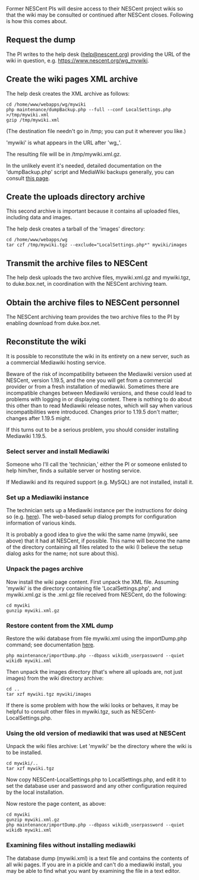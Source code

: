 Former NESCent PIs will desire access to their NESCent project wikis
so that the wiki may be consulted or continued after NESCent closes.
Following is how this comes about.

## Request the dump

The PI writes to the help desk (help@nescent.org) providing the URL of
the wiki in question, e.g. https://www.nescent.org/wg_mywiki.

## Create the wiki pages XML archive

The help desk creates the XML archive as follows:

    cd /home/www/webapps/wg/mywiki 
    php maintenance/dumpBackup.php --full --conf LocalSettings.php >/tmp/mywiki.xml
    gzip /tmp/mywiki.xml

   (The destination file needn't go in /tmp; you can put it wherever you like.)

'mywiki' is what appears in the URL after 'wg_'.

The resulting file will be in /tmp/mywiki.xml.gz.

In the unlikely event it's needed, detailed documentation on the 'dumpBackup.php' script and MediaWiki
backups generally, you can consult [this
page](https://www.mediawiki.org/wiki/Manual:Backing_up_a_wiki).

## Create the uploads directory archive

This second archive is important because it contains all uploaded
files, including data and images.

The help desk creates a tarball of the 'images' directory:

    cd /home/www/webapps/wg
    tar czf /tmp/mywiki.tgz --exclude="LocalSettings.php*" mywiki/images

## Transmit the archive files to NESCent

The help desk uploads the two archive files, mywiki.xml.gz and
mywiki.tgz, to duke.box.net, in coordination with the NESCent archiving team.

## Obtain the archive files to NESCent personnel

The NESCent archiving team provides the two archive files to the PI by
enabling download from duke.box.net.

## Reconstitute the wiki 

It is possible to reconstitute the wiki in its entirety on a new
server, such as a commercial Mediawiki hosting service.

Beware of the risk of incompatibility between the Mediawiki
version used at NESCent, version 1.19.5, and the one you will get from
a commercial provider or from a fresh installation of mediawiki.
Sometimes there are incompatible changes between Mediawiki versions,
and these could lead to problems with logging in or displaying
content.  There is nothing to do about this other than to read
Mediawiki release notes, which will say when various incompatibilities
were introduced.  Changes prior to 1.19.5 don't matter; changes after
1.19.5 might.

If this turns out to be a serious problem, you should consider
installing Mediawiki 1.19.5.

### Select server and install Mediawiki 

Someone who I'll call the 'technician,' either the PI or someone
enlisted to help him/her, finds a suitable server or hosting service.

If Mediawiki and its required support (e.g. MySQL) are not installed, install it.

### Set up a Mediawiki instance

The technician sets up a Mediawiki instance per the instructions for doing so (e.g. [here](https://www.mediawiki.org/wiki/Manual:Installation_guide)).
The web-based setup dialog prompts for configuration information of
various kinds.

It is probably a good idea to give the wiki the same name (mywiki, see above) that it had at NESCent,
if possible.  This name will become the name of the directory
containing all files related to the wiki (I believe the setup dialog asks for the name; not sure about this).

### Unpack the pages archive

Now install the wiki page content.  First unpack the XML file.  Assuming
'mywiki' is the directory containing file 'LocalSettings.php', and
mywiki.xml.gz is the .xml.gz file received from NESCent,
do the following:

    cd mywiki
    gunzip mywiki.xml.gz

### Restore content from the XML dump

Restore the wiki database from file mywiki.xml using the importDump.php command; see documentation [here](https://www.mediawiki.org/wiki/Manual:Importing_XML_dumps).

    php maintenance/importDump.php --dbpass wikidb_userpassword --quiet wikidb mywiki.xml

Then unpack the images directory (that's where all uploads are, not just images) from the wiki directory archive:

    cd ..
    tar xzf mywiki.tgz mywiki/images

If there is some problem with how the wiki looks or behaves, it may be helpful to consult other files in mywiki.tgz, such as NESCent-LocalSettings.php.

### Using the old version of mediawiki that was used at NESCent

Unpack the wiki files archive:  Let 'mywiki' be the directory where the wiki is to be installed.

    cd mywiki/..
    tar xzf mywiki.tgz

Now copy NESCent-LocalSettings.php to LocalSettings.php, and edit it to set the database user and password and any other configuration required by the local installation.

Now restore the page content, as above:

    cd mywiki
    gunzip mywiki.xml.gz
    php maintenance/importDump.php --dbpass wikidb_userpassword --quiet wikidb mywiki.xml

### Examining files without installing mediawiki

The database dump (mywiki.xml) is a text file and contains the contents of all wiki pages.  If you are in a pickle and can't do a mediawiki install, you may be able to find what you want by examining the file in a text editor.